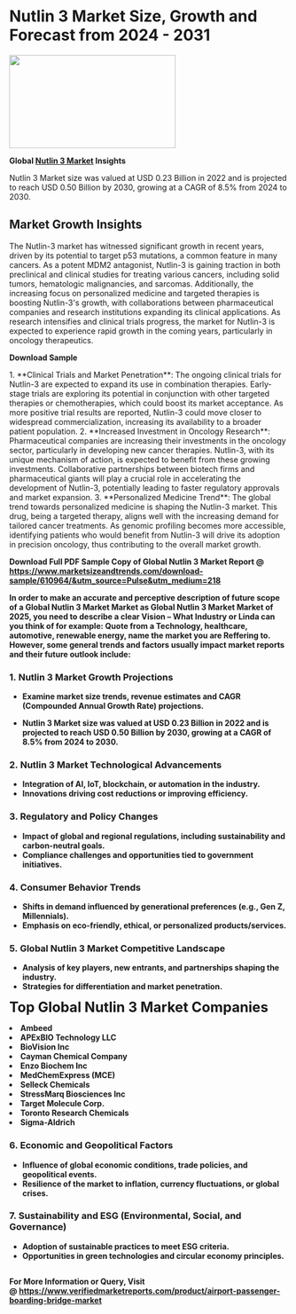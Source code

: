<H1>Nutlin 3 Market Size, Growth and Forecast from 2024 - 2031</H1><img class="aligncenter size-medium wp-image-584254" src="https://thirdeyenews.in/wp-content/uploads/2024/09/Global-Market-Research-300x168.jpeg" alt="" width="300" height="168" /><p><strong>Global&nbsp;<a href="https://www.marketsizeandtrends.com/download-sample/610964/&amp;utm_source=Pulse&amp;utm_medium=218">Nutlin 3 Market</a> Insights</strong></p><p>Nutlin 3 Market size was valued at USD 0.23 Billion in 2022 and is projected to reach USD 0.50 Billion by 2030, growing at a CAGR of 8.5% from 2024 to 2030.</p><p><h2>Market Growth Insights</h2> <p>The Nutlin-3 market has witnessed significant growth in recent years, driven by its potential to target p53 mutations, a common feature in many cancers. As a potent MDM2 antagonist, Nutlin-3 is gaining traction in both preclinical and clinical studies for treating various cancers, including solid tumors, hematologic malignancies, and sarcomas. Additionally, the increasing focus on personalized medicine and targeted therapies is boosting Nutlin-3's growth, with collaborations between pharmaceutical companies and research institutions expanding its clinical applications. As research intensifies and clinical trials progress, the market for Nutlin-3 is expected to experience rapid growth in the coming years, particularly in oncology therapeutics.</p> <p><strong>Download Sample</strong></p> <p>1. **Clinical Trials and Market Penetration**: The ongoing clinical trials for Nutlin-3 are expected to expand its use in combination therapies. Early-stage trials are exploring its potential in conjunction with other targeted therapies or chemotherapies, which could boost its market acceptance. As more positive trial results are reported, Nutlin-3 could move closer to widespread commercialization, increasing its availability to a broader patient population. 2. **Increased Investment in Oncology Research**: Pharmaceutical companies are increasing their investments in the oncology sector, particularly in developing new cancer therapies. Nutlin-3, with its unique mechanism of action, is expected to benefit from these growing investments. Collaborative partnerships between biotech firms and pharmaceutical giants will play a crucial role in accelerating the development of Nutlin-3, potentially leading to faster regulatory approvals and market expansion. 3. **Personalized Medicine Trend**: The global trend towards personalized medicine is shaping the Nutlin-3 market. This drug, being a targeted therapy, aligns well with the increasing demand for tailored cancer treatments. As genomic profiling becomes more accessible, identifying patients who would benefit from Nutlin-3 will drive its adoption in precision oncology, thus contributing to the overall market growth. <p><strong></p><p><span class=""><strong>Download Full PDF Sample Copy of Global Nutlin 3 Market Report</strong> @ <a href="https://www.marketsizeandtrends.com/download-sample/610964/&amp;utm_source=Pulse&amp;utm_medium=218" target="_blank">https://www.marketsizeandtrends.com/download-sample/610964/&amp;utm_source=Pulse&amp;utm_medium=218</a></span></p><p>In order to make an accurate and perceptive description of future scope of a Global&nbsp;Nutlin 3 Market Market as Global&nbsp;Nutlin 3 Market Market of 2025, you need to describe a clear Vision &ndash; What Industry or Linda can you think of for example: Quote from a Technology, healthcare, automotive, renewable energy, name the market you are Reffering to. However, some general trends and factors usually impact market reports and their future outlook include:</p><h3>1.&nbsp;<strong>Nutlin 3 Market Growth Projections</strong></h3><ul><li>Examine market size trends, revenue estimates and CAGR (Compounded Annual Growth Rate) projections.</li><li><p>Nutlin 3 Market size was valued at USD 0.23 Billion in 2022 and is projected to reach USD 0.50 Billion by 2030, growing at a CAGR of 8.5% from 2024 to 2030.</p></li></ul><h3>2.&nbsp;<strong>Nutlin 3 Market Technological Advancements</strong></h3><ul><li>Integration of AI, IoT, blockchain, or automation in the industry.</li><li>Innovations driving cost reductions or improving efficiency.</li></ul><h3>3.&nbsp;<strong>Regulatory and Policy Changes</strong></h3><ul><li>Impact of global and regional regulations, including sustainability and carbon-neutral goals.</li><li>Compliance challenges and opportunities tied to government initiatives.</li></ul><h3>4.&nbsp;<strong>Consumer Behavior Trends</strong></h3><ul><li>Shifts in demand influenced by generational preferences (e.g., Gen Z, Millennials).</li><li>Emphasis on eco-friendly, ethical, or personalized products/services.</li></ul><h3>5.&nbsp;<strong>Global Nutlin 3 Market Competitive Landscape</strong></h3><ul><li>Analysis of key players, new entrants, and partnerships shaping the industry.</li><li>Strategies for differentiation and market penetration.</li></ul><p data-pm-slice="1 1 []"><span style="color: inherit; font-family: inherit; font-size: 25px;">Top Global Nutlin 3 Market Companies</span></p><div class="" data-test-id=""><p><li>Ambeed</li><li> APExBIO Technology LLC</li><li> BioVision Inc</li><li> Cayman Chemical Company</li><li> Enzo Biochem Inc</li><li> MedChemExpress (MCE)</li><li> Selleck Chemicals</li><li> StressMarq Biosciences Inc</li><li> Target Molecule Corp.</li><li> Toronto Research Chemicals</li><li> Sigma-Aldrich</li></p></div><h3>6.&nbsp;<strong>Economic and Geopolitical Factors</strong></h3><ul><li>Influence of global economic conditions, trade policies, and geopolitical events.</li><li>Resilience of the market to inflation, currency fluctuations, or global crises.</li></ul><h3>7.&nbsp;<strong>Sustainability and ESG (Environmental, Social, and Governance)</strong></h3><ul><li>Adoption of sustainable practices to meet ESG criteria.</li><li>Opportunities in green technologies and circular economy principles.</li></ul><h2><strong style="font-size: 14px;">For More Information or Query, Visit @&nbsp;</strong><a style="background-color: #ffffff; font-size: 14px;" href="https://www.marketsizeandtrends.com/report/nutlin-3-market/" target="_blank">https://www.verifiedmarketreports.com/product/airport-passenger-boarding-bridge-market</a></h2>
